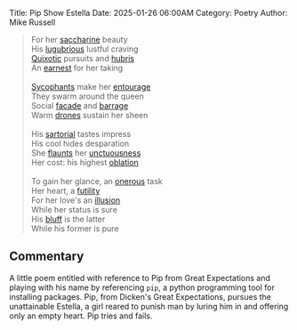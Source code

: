 Title: Pip Show Estella
Date: 2025-01-26 06:00AM
Category: Poetry
Author: Mike Russell

> For her [saccharine](https://www.merriam-webster.com/dictionary/saccharine) beauty<br>
His [lugubrious](https://www.merriam-webster.com/dictionary/lugubrious) lustful craving<br>
[Quixotic](https://www.merriam-webster.com/dictionary/Quixotic) pursuits and [hubris](https://www.merriam-webster.com/dictionary/hubris)<br>
An [earnest](https://www.merriam-webster.com/dictionary/earnest) for her taking<br><br>
[Sycophants](https://www.merriam-webster.com/dictionary/Sycophants) make her [entourage](https://www.merriam-webster.com/dictionary/entourage)<br>
They swarm around the queen<br>
Social [facade](https://www.merriam-webster.com/dictionary/facade) and [barrage](https://www.merriam-webster.com/dictionary/barrage)<br>
Warm [drones](https://www.merriam-webster.com/dictionary/drones) sustain her sheen<br><br>
His [sartorial](https://www.merriam-webster.com/dictionary/sartorial) tastes impress<br>
His cool hides desparation<br>
She [flaunts](https://www.merriam-webster.com/dictionary/flaunts) her [unctuousness](https://www.merriam-webster.com/dictionary/unctuousness)<br>
Her cost: his highest [oblation](https://www.merriam-webster.com/dictionary/oblation)<br><br>
To gain her glance, an [onerous](https://www.merriam-webster.com/dictionary/onerous) task<br>
Her heart, a [futility](https://www.merriam-webster.com/dictionary/futility)<br>
For her love's an [illusion](https://www.merriam-webster.com/dictionary/illusion)<br>
While her status is sure<br>
His [bluff](https://www.merriam-webster.com/dictionary/bluff) is the latter<br>
While his former is pure

## Commentary

A little poem entitled with reference to Pip from Great Expectations and playing with his name by referencing `pip`, a python programming tool for installing packages. Pip, from Dicken's Great Expectations, pursues the unattainable Estella, a girl reared to punish man by luring him in and offering only an empty heart. Pip tries and fails.
